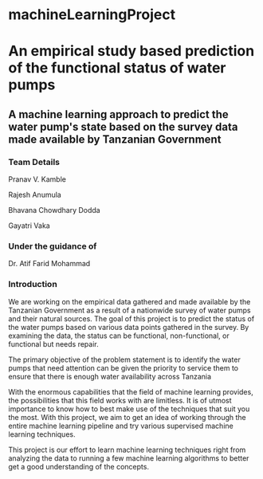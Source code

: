 # machineLearningProject

# An empirical study based prediction of the functional status of water pumps
## A machine learning approach to predict the water pump's state based on the survey data made available by Tanzanian Government
 

### Team Details
Pranav V. Kamble

Rajesh Anumula

Bhavana Chowdhary Dodda

Gayatri Vaka

### Under the guidance of
Dr. Atif Farid Mohammad

 

### Introduction

We are working on the empirical data gathered and made available by the Tanzanian Government as a result of a nationwide survey of water pumps and their natural sources. The goal of this project is to predict the status of the water pumps based on various data points gathered in the survey. By examining the data, the status can be functional, non-functional, or functional but needs repair.

The primary objective of the problem statement is to identify the water pumps that need attention can be given the priority to service them to ensure that there is enough water availability across Tanzania

 

With the enormous capabilities that the field of machine learning provides, the possibilities that this field works with are limitless. It is of utmost importance to know how to best make use of the techniques that suit you the most. With this project, we aim to get an idea of working through the entire machine learning pipeline and try various supervised machine learning techniques. 

 

This project is our effort to learn machine learning techniques right from analyzing the data to running a few machine learning algorithms to better get a good understanding of the concepts.

